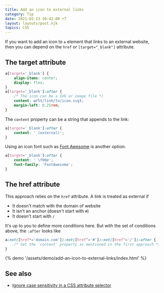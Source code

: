 ```yaml
---
title: Add an icon to external links
category: Tip
date: 2021-02-23 20:42:00 +7
layout: layouts/post.njk
topics: CSS
---
```


If you want to add an icon to `a` element that links to an external website, then you can depend on the `href` or `[target="_blank"]` attribute.

## The target attribute

```css
a[target='_blank'] {
    align-items: center;
    display: flex;
}
a[target='_blank']:after {
    /* The icon can be a SVG or image file */
    content: url(/link/to/icon.svg);
    margin-left: 0.25rem;
}
```

The `content` property can be a string that appends to the link:

```css
a[target='_blank']:after {
    content: ' (external)';
}
```

Using an icon font such as [Font Awesome](https://fontawesome.com) is another option:

```css
a[target='_blank']:after {
    content: ' \f08e';
    font-family: 'FontAwesome';
}
```

## The href attribute

This approach relies on the `href` attribute. A link is treated as external if

-   It doesn't match with the domain of website
-   It isn't an anchor (doesn't start with `#`)
-   It doesn't start with `/`

It's up to you to define more conditions here. But with the set of conditions above, the `:after` looks like

```css
a:not([href*='domain.com']):not([href^='#']):not([href^='/']):after {
    /* Set the `content` property as mentioned in the first approach */
}
```

{% demo '/assets/demo/add-an-icon-to-external-links/index.html' %}

## See also

-   [Ignore case sensitivity in a CSS attribute selector](/ignore-case-sensitivity-in-a-css-attribute-selector)
